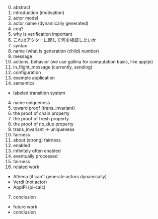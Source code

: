 0. abstract
1. introduction (motivation)
  1. actor model
  2. actor name (dynamically generated)
  3. coq?
  4. why is verification important
  5. これはアクターに関して何を検証したいか
2. syntax
  1. name (what is generation (child) number)
  2. message
  3. actions, behavior (we use gallina for computation basic, like applpi)
  4. in_flight_message (currently, sending)
  5. configuration
  6. example application
3. semantics
  - labeled transition system
4. name uniqueness
  1. toward proof (trans_invariant)
  2. the proof of chain property
  3. the proof of fresh property
  4. the proof of no_dup property
  5. trans_invariant -> uniqueness
5. fairness
  1. about (strong) fairness
  2. enabled
  3. infinitely often enabled
  4. eventually processed
  5. fairness
6. related work
  - Athena (it can't generate actors dynamically)
  - Verdi (not actor)
  - ApplPi (pi-calc)
7. conclusion
  - future work
  - conclusion
